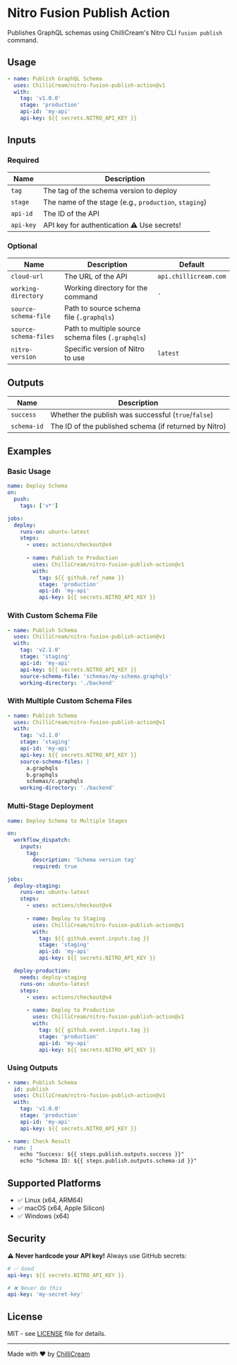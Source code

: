 # Nitro Fusion Publish Action

Publishes GraphQL schemas using ChilliCream's Nitro CLI `fusion publish` command.

## Usage

```yaml
- name: Publish GraphQL Schema
  uses: ChilliCream/nitro-fusion-publish-action@v1
  with:
    tag: 'v1.0.0'
    stage: 'production'
    api-id: 'my-api'
    api-key: ${{ secrets.NITRO_API_KEY }}
```

## Inputs

### Required

| Name | Description |
|------|-------------|
| `tag` | The tag of the schema version to deploy |
| `stage` | The name of the stage (e.g., `production`, `staging`) |
| `api-id` | The ID of the API |
| `api-key` | API key for authentication ⚠️ Use secrets! |

### Optional

| Name | Description | Default |
|------|-------------|---------|
| `cloud-url` | The URL of the API | `api.chillicream.com` |
| `working-directory` | Working directory for the command | `.` |
| `source-schema-file` | Path to source schema file (`.graphqls`) | |
| `source-schema-files` | Path to multiple source schema files (`.graphqls`) | |
| `nitro-version` | Specific version of Nitro to use | `latest` |

## Outputs

| Name | Description |
|------|-------------|
| `success` | Whether the publish was successful (`true`/`false`) |
| `schema-id` | The ID of the published schema (if returned by Nitro) |

## Examples

### Basic Usage

```yaml
name: Deploy Schema
on:
  push:
    tags: ['v*']

jobs:
  deploy:
    runs-on: ubuntu-latest
    steps:
      - uses: actions/checkout@v4
      
      - name: Publish to Production
        uses: ChilliCream/nitro-fusion-publish-action@v1
        with:
          tag: ${{ github.ref_name }}
          stage: 'production'
          api-id: 'my-api'
          api-key: ${{ secrets.NITRO_API_KEY }}
```

### With Custom Schema File

```yaml
- name: Publish Schema
  uses: ChilliCream/nitro-fusion-publish-action@v1
  with:
    tag: 'v2.1.0'
    stage: 'staging'
    api-id: 'my-api'
    api-key: ${{ secrets.NITRO_API_KEY }}
    source-schema-file: 'schemas/my-schema.graphqls'
    working-directory: './backend'
```

### With Multiple Custom Schema Files

```yaml
- name: Publish Schema
  uses: ChilliCream/nitro-fusion-publish-action@v1
  with:
    tag: 'v2.1.0'
    stage: 'staging'
    api-id: 'my-api'
    api-key: ${{ secrets.NITRO_API_KEY }}
    source-schema-files: |
      a.graphqls
      b.graphqls
      schemas/c.graphqls
    working-directory: './backend'
```

### Multi-Stage Deployment

```yaml
name: Deploy Schema to Multiple Stages

on:
  workflow_dispatch:
    inputs:
      tag:
        description: 'Schema version tag'
        required: true

jobs:
  deploy-staging:
    runs-on: ubuntu-latest
    steps:
      - uses: actions/checkout@v4
      
      - name: Deploy to Staging
        uses: ChilliCream/nitro-fusion-publish-action@v1
        with:
          tag: ${{ github.event.inputs.tag }}
          stage: 'staging'
          api-id: 'my-api'
          api-key: ${{ secrets.NITRO_API_KEY }}

  deploy-production:
    needs: deploy-staging
    runs-on: ubuntu-latest
    steps:
      - uses: actions/checkout@v4
      
      - name: Deploy to Production
        uses: ChilliCream/nitro-fusion-publish-action@v1
        with:
          tag: ${{ github.event.inputs.tag }}
          stage: 'production'
          api-id: 'my-api'
          api-key: ${{ secrets.NITRO_API_KEY }}
```

### Using Outputs

```yaml
- name: Publish Schema
  id: publish
  uses: ChilliCream/nitro-fusion-publish-action@v1
  with:
    tag: 'v1.0.0'
    stage: 'production'
    api-id: 'my-api'
    api-key: ${{ secrets.NITRO_API_KEY }}

- name: Check Result
  run: |
    echo "Success: ${{ steps.publish.outputs.success }}"
    echo "Schema ID: ${{ steps.publish.outputs.schema-id }}"
```

## Supported Platforms

- ✅ Linux (x64, ARM64)
- ✅ macOS (x64, Apple Silicon)  
- ✅ Windows (x64)

## Security

⚠️ **Never hardcode your API key!** Always use GitHub secrets:

```yaml
# ✅ Good
api-key: ${{ secrets.NITRO_API_KEY }}

# ❌ Never do this
api-key: 'my-secret-key'
```

## License

MIT - see [LICENSE](LICENSE) file for details.

---

Made with ❤️ by [ChilliCream](https://chillicream.com)
